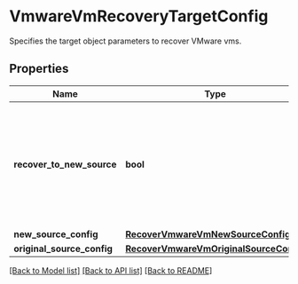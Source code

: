 # VmwareVmRecoveryTargetConfig

Specifies the target object parameters to recover VMware vms.

## Properties
Name | Type | Description | Notes
------------ | ------------- | ------------- | -------------
**recover_to_new_source** | **bool** | Specifies the parameter whether the recovery should be performed to a new or an existing Source Target. | 
**new_source_config** | [**RecoverVmwareVmNewSourceConfig**](RecoverVmwareVmNewSourceConfig.md) |  | [optional] 
**original_source_config** | [**RecoverVmwareVmOriginalSourceConfig**](RecoverVmwareVmOriginalSourceConfig.md) |  | [optional] 

[[Back to Model list]](../README.md#documentation-for-models) [[Back to API list]](../README.md#documentation-for-api-endpoints) [[Back to README]](../README.md)



